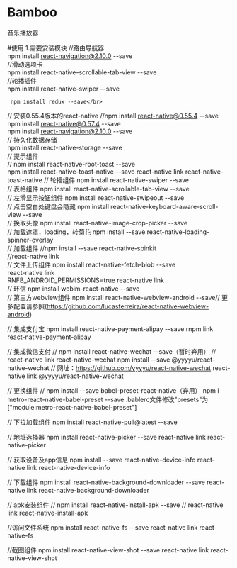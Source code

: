 # Bamboo
音乐播放器

#使用
1.需要安装模块
	//路由导航器</br>
    npm install react-navigation@2.10.0 --save</br>
	//滑动选项卡</br>
	npm install react-native-scrollable-tab-view --save</br>
	//轮播插件</br>
    npm install react-native-swiper --save</br>

     npm install redux --save</br>
  // 安装0.55.4版本的react-native
  //npm install react-native@0.55.4 --save</br>
  npm install react-native@0.57.4 --save</br>
  npm install react-navigation@2.10.0 --save</br>
  // 持久化数据存储</br>
  npm install react-native-storage --save</br>
  // 提示组件</br>
  // npm install react-native-root-toast --save</br>
  npm install react-native-toast-native --save
  react-native link react-native-toast-native
  // 轮播组件
  npm install react-native-swiper --save</br>
  // 表格组件
  npm install react-native-scrollable-tab-view --save</br>
  // 左滑显示按钮组件
  npm install react-native-swipeout --save</br>
  // 点击空白处键盘会隐藏
  npm install react-native-keyboard-aware-scroll-view --save</br>
  // 换取头像
  npm install react-native-image-crop-picker --save</br>
  // 加载遮罩，loading，转菊花
  npm install --save react-native-loading-spinner-overlay</br>
  // 加载组件
  //npm install --save react-native-spinkit</br>
  //react-native link</br>
  // 文件上传组件
  npm install react-native-fetch-blob --save</br>
  react-native link</br>
  RNFB_ANDROID_PERMISSIONS=true react-native link</br>
  // 环信
  npm install webim-react-native --save</br>
  // 第三方webview组件
  npm install react-native-webview-android --save// 更多配置请参照(https://github.com/lucasferreira/react-native-webview-android)
  
  // 集成支付宝
  npm install react-native-payment-alipay --save
  rnpm link react-native-payment-alipay


  // 集成微信支付
  // npm install react-native-wechat --save（暂时弃用）
  // react-native link react-native-wechat
  npm install --save @yyyyu/react-native-wechat
  // 网址：https://github.com/yyyyu/react-native-wechat
  react-native link @yyyyu/react-native-wechat

  // 更换组件
  // npm install --save babel-preset-react-native（弃用）
  npm i metro-react-native-babel-preset --save
  .bablerc文件修改"presets"为["module:metro-react-native-babel-preset"]

  // 下拉加载组件
  npm install react-native-pull@latest --save

  // 地址选择器
  npm install react-native-picker --save
  react-native link react-native-picker

  // 获取设备及app信息
  npm install --save react-native-device-info
  react-native link react-native-device-info

  // 下载组件
  npm install react-native-background-downloader --save
  react-native link react-native-background-downloader

  // apk安装组件
  // npm install react-native-install-apk --save
  // react-native link react-native-install-apk

  //访问文件系统
  npm install react-native-fs --save
  react-native link react-native-fs

  //截图组件
  npm install react-native-view-shot --save
  react-native link react-native-view-shot